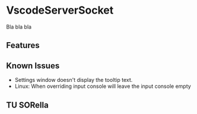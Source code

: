 # VscodeServerSocket

Bla bla bla

## Features


## Known Issues

* Settings window doesn't display the tooltip text.
* Linux: When overriding input console will leave the input console empty

## TU SORella